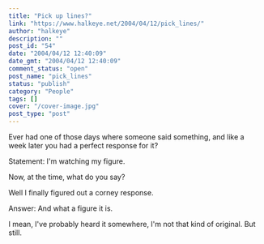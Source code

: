 ```yaml
---
title: "Pick up lines?"
link: "https://www.halkeye.net/2004/04/12/pick_lines/"
author: "halkeye"
description: ""
post_id: "54"
date: "2004/04/12 12:40:09"
date_gmt: "2004/04/12 12:40:09"
comment_status: "open"
post_name: "pick_lines"
status: "publish"
category: "People"
tags: []
cover: "/cover-image.jpg"
post_type: "post"
---
```


Ever had one of those days where someone said something, and like a week later you had a perfect response for it?

Statement: I'm watching my figure.

Now, at the time, what do you say?

Well I finally figured out a corney response.

Answer: And what a figure it is.

I mean, I've probably heard it somewhere, I'm not that kind of original. But still.